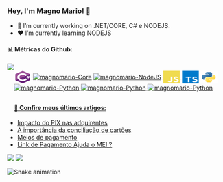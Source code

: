 ### Hey, I'm Magno Mario! 👋



- 👔 I’m currently working on .NET/CORE, C# e NODEJS.
- ❤️ I’m currently learning NODEJS



#### 📊 Métricas do Github:

<div align="center">
  <a href="https://github.com/magnomario">
  <img align="left" height="160em" src="https://github-readme-stats.vercel.app/api?username=magnomario&show_icons=true&theme=dracula&include_all_commits=true&count_private=true"/>
  <!-- <img height="160em" src="https://github-readme-stats.vercel.app/api/top-langs/?username=magnomario&layout=compact&langs_count=7&theme=dracula"/>-->
</div>
  
<div style="display: inline_block"><br>
  <img align="center" alt="magnomario-Csharp" height="30" width="40" src="https://raw.githubusercontent.com/devicons/devicon/master/icons/csharp/csharp-original.svg">  
  <img align="center" alt="magnomario-Core" height="30" width="40" src="https://cdn.jsdelivr.net/gh/devicons/devicon/icons/dotnetcore/dotnetcore-original.svg" />
  <img align="center" alt="magnomario-NodeJS" height="30" width="40" src="https://cdn.jsdelivr.net/gh/devicons/devicon/icons/nodejs/nodejs-original.svg" />
  <img align="center" alt="magnomario-Js" height="30" width="40" src="https://raw.githubusercontent.com/devicons/devicon/master/icons/javascript/javascript-plain.svg">
  <img align="center" alt="magnomario-Ts" height="30" width="40" src="https://raw.githubusercontent.com/devicons/devicon/master/icons/typescript/typescript-plain.svg">
  <img align="center" alt="magnomario-Python" height="30" width="40" src="https://raw.githubusercontent.com/devicons/devicon/master/icons/python/python-original.svg">  
  <img align="center" alt="magnomario-Python" height="30" width="40" src="https://cdn.jsdelivr.net/gh/devicons/devicon/icons/microsoftsqlserver/microsoftsqlserver-plain-wordmark.svg"/>
  <img align="center" alt="magnomario-Python" height="30" width="40"  src="https://cdn.jsdelivr.net/gh/devicons/devicon/icons/mysql/mysql-original-wordmark.svg" />
  <img align="center" alt="magnomario-Python" height="30" width="40"  src="https://cdn.jsdelivr.net/gh/devicons/devicon/icons/github/github-original.svg" />
  
</div>
  
##
  
  ####
  
  #### 📕 Confire meus últimos artigos:
  - [Impacto do PIX nas adquirentes](https://www.linkedin.com/pulse/impacto-do-pix-nas-adquirentes-magno-mario/?trackingId=Sp7AgQEtQwWYwUyyF5vnHA%3D%3D)
  - [A importância da conciliação de cartões](https://www.linkedin.com/pulse/import%C3%A2ncia-da-concilia%C3%A7%C3%A3o-de-cart%C3%B5es-magno-mario/)
  - [Meios de pagamento](https://www.linkedin.com/pulse/meios-de-pagamento-magno-mario/)
  - [Link de Pagamento Ajuda o MEI ?](https://www.linkedin.com/pulse/link-de-pagamento-ajuda-o-mei-magno-mario/)
  
  <div>
  <a href = "mailto:magnomario@gmail.com"><img src="https://img.shields.io/badge/-Gmail-%23333?style=for-the-badge&logo=gmail&logoColor=white" target="_blank"></a>
  <a href="https://www.linkedin.com/in/magno-mario-developer" target="_blank"><img src="https://img.shields.io/badge/-LinkedIn-%230077B5?style=for-the-badge&logo=linkedin&logoColor=white" target="_blank"></a> 
    

  ![Snake animation](https://github.com/MagnoMario/MagnoMario/blob/output/github-contribution-grid-snake.svg)
 
</div>
